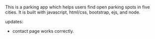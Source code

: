 This is a parking app which helps users find open parking spots in five cities. It is built with javascript, html/css, bootstrap, ejs, and node.

updates:
- contact page works correctly.
